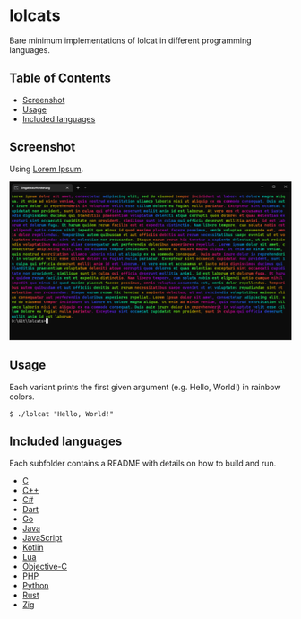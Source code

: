 # lolcats
Bare minimum implementations of lolcat in different programming languages.

## Table of Contents

- [Screenshot](#screenshot)
- [Usage](#usage)
- [Included languages](#included-languages)

## Screenshot

Using [Lorem Ipsum](https://www.lipsum.com).

![Screenshot - Lorem Ipsum](Screenshot.png)

## Usage

Each variant prints the first given argument (e.g. Hello, World!) in rainbow colors.

```
$ ./lolcat "Hello, World!"
```

## Included languages

Each subfolder contains a README with details on how to build and run.

- [C](c)
- [C++](cpp)
- [C#](csharp)
- [Dart](dart)
- [Go](go)
- [Java](java)
- [JavaScript](javascript)
- [Kotlin](kotlin)
- [Lua](lua)
- [Objective-C](objective-c)
- [PHP](php)
- [Python](python)
- [Rust](rust)
- [Zig](zig)